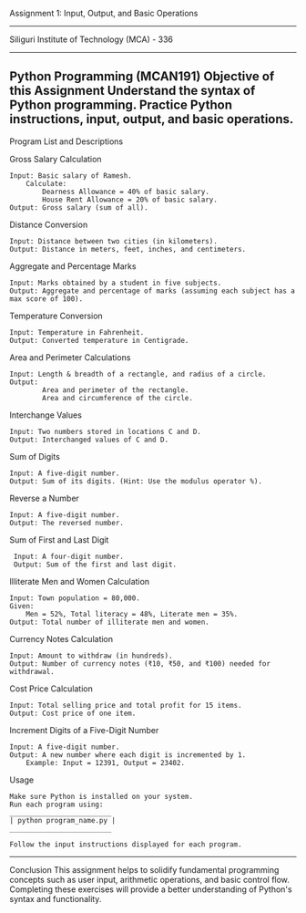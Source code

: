 Assignment 1: Input, Output, and Basic Operations
__________________________________________________
Siliguri Institute of Technology (MCA) - 336
__________________________________________________
Python Programming (MCAN191)
Objective of this Assignment
    Understand the syntax of Python programming.
    Practice Python instructions, input, output, and basic operations.
-------------------------------------------------------------------------
Program List and Descriptions

Gross Salary Calculation

    Input: Basic salary of Ramesh.
        Calculate:
            Dearness Allowance = 40% of basic salary.
            House Rent Allowance = 20% of basic salary.
    Output: Gross salary (sum of all).

Distance Conversion
  
    Input: Distance between two cities (in kilometers).
    Output: Distance in meters, feet, inches, and centimeters.

Aggregate and Percentage Marks
  
    Input: Marks obtained by a student in five subjects.
    Output: Aggregate and percentage of marks (assuming each subject has a max score of 100).

Temperature Conversion
  
    Input: Temperature in Fahrenheit.
    Output: Converted temperature in Centigrade.

Area and Perimeter Calculations
  
    Input: Length & breadth of a rectangle, and radius of a circle.
    Output:
            Area and perimeter of the rectangle.
            Area and circumference of the circle.

 Interchange Values
 
    Input: Two numbers stored in locations C and D.
    Output: Interchanged values of C and D.

  Sum of Digits
   
    Input: A five-digit number.
    Output: Sum of its digits. (Hint: Use the modulus operator %).

  Reverse a Number
  
    Input: A five-digit number.
    Output: The reversed number.

  Sum of First and Last Digit
   
     Input: A four-digit number.
     Output: Sum of the first and last digit.

  Illiterate Men and Women Calculation

    Input: Town population = 80,000.
    Given:
        Men = 52%, Total literacy = 48%, Literate men = 35%.
    Output: Total number of illiterate men and women.

  Currency Notes Calculation

    Input: Amount to withdraw (in hundreds).
    Output: Number of currency notes (₹10, ₹50, and ₹100) needed for withdrawal.

  Cost Price Calculation
  
    Input: Total selling price and total profit for 15 items.
    Output: Cost price of one item.

  Increment Digits of a Five-Digit Number

    Input: A five-digit number.
    Output: A new number where each digit is incremented by 1.
        Example: Input = 12391, Output = 23402.

Usage

    Make sure Python is installed on your system.
    Run each program using:
    _________________________
    | python program_name.py |
    _________________________
    
    Follow the input instructions displayed for each program.
    
__________________________________________________________________
Conclusion
This assignment helps to solidify fundamental programming concepts such as user input, arithmetic operations, and basic control flow. Completing these exercises will provide a better understanding of Python's syntax and functionality.
